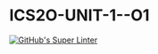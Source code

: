 # ICS2O-UNIT-1--O1

[![GitHub's Super Linter](https://github.com/MT-Aiden/ICS2O-UNIT-1--O1/workflows/GitHub's%20Super%20Linter/badge.svg)](https://github.com/MT-Aiden/ICS2O-UNIT-1--O1/actions)
